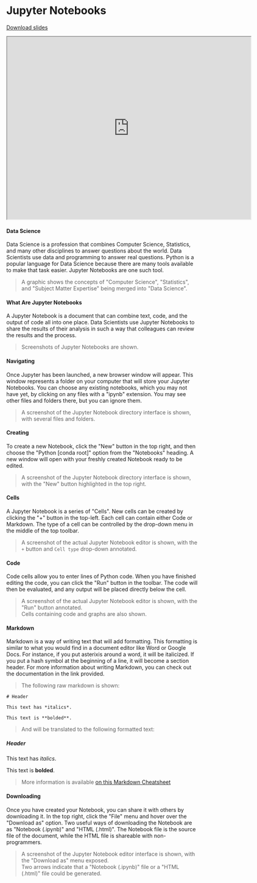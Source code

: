 # Jupyter Notebooks

[Download slides](Jupyter%20Notebooks.pdf)


<iframe style="width: 640px; height: 480px;" width="300" height="150" allowfullscreen="allowfullscreen" webkitallowfullscreen="webkitallowfullscreen" mozallowfullscreen="mozallowfullscreen"
title="Jupyter Notebooks"
src="https://www.youtube.com/embed/bIExKz0G6TE?feature=oembed&amp;rel=0" ></iframe>


#### Data Science

Data Science is a profession that combines Computer Science, Statistics, and many other disciplines to answer questions about the world.
Data Scientists use data and programming to answer real questions.
Python is a popular language for Data Science because there are many tools available to make that task easier.
Jupyter Notebooks are one such tool.

> A graphic shows the concepts of "Computer Science", "Statistics", and "Subject Matter Expertise" being merged into "Data Science".

#### What Are Jupyter Notebooks

A Jupyter Notebook is a document that can combine text, code, and the output of code all into one place.
Data Scientists use Jupyter Notebooks to share the results of their analysis in such a way that colleagues can review the results and the process.

> Screenshots of Jupyter Notebooks are shown.

#### Navigating

Once Jupyter has been launched, a new browser window will appear.
This window represents a folder on your computer that will store your Jupyter Notebooks.
You can choose any existing notebooks, which you may not have yet, by clicking on any files with a "ipynb" extension.
You may see other files and folders there, but you can ignore them.

> A screenshot of the Jupyter Notebook directory interface is shown, with several files and folders.

#### Creating

To create a new Notebook, click the "New" button in the top right, and then choose the "Python \[conda root\]" option from the "Notebooks" heading.
A new window will open with your freshly created Notebook ready to be edited.

> A screenshot of the Jupyter Notebook directory interface is shown, with the "New" button highlighted in the top right.

#### Cells

A Jupyter Notebook is a series of "Cells".
New cells can be created by clicking the "+" button in the top-left.
Each cell can contain either Code or Markdown.
The type of a cell can be controlled by the drop-down menu in the middle of the top toolbar.

> A screenshot of the actual Jupyter Notebook editor is shown, with the `+` button and `Cell type` drop-down annotated.


#### Code

Code cells allow you to enter lines of Python code.
When you have finished editing the code, you can click the "Run" button in the toolbar.
The code will then be evaluated, and any output will be placed directly below the cell.

> A screenshot of the actual Jupyter Notebook editor is shown, with the "Run" button annotated.  
> Cells containing code and graphs are also shown.

#### Markdown

Markdown is a way of writing text that will add formatting.
This formatting is similar to what you would find in a document editor like Word or Google Docs.
For instance, if you put asterixis around a word, it will be italicized.
If you put a hash symbol at the beginning of a line, it will become a section header.
For more information about writing Markdown, you can check out the documentation in the link provided.

> The following raw markdown is shown:

```
# Header

This text has *italics*.

This text is **bolded**.
```

> And will be translated to the following formatted text:

##### Header

This text has *italics*.

This text is **bolded**.

> More information is available [on this Markdown Cheatsheet](https://github.com/adam-p/markdown-here/wiki/Markdown-Cheatsheet)

#### Downloading

Once you have created your Notebook, you can share it with others by downloading it.
In the top right, click the "File" menu and hover over the "Download as" option.
Two useful ways of downloading the Notebook are as "Notebook (.ipynb)" and "HTML (.html)".
The Notebook file is the source file of the document, while the HTML file is shareable with non-programmers.

> A screenshot of the Jupyter Notebook editor interface is shown, with the "Download as" menu exposed.  
> Two arrows indicate that a "Notebook (.ipynb)" file or a "HTML (.html)" file could be generated.

